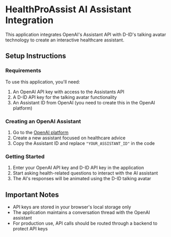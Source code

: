 
# HealthProAssist AI Assistant Integration

This application integrates OpenAI's Assistant API with D-ID's talking avatar technology to create an interactive healthcare assistant.

## Setup Instructions

### Requirements

To use this application, you'll need:
1. An OpenAI API key with access to the Assistants API
2. A D-ID API key for the talking avatar functionality
3. An Assistant ID from OpenAI (you need to create this in the OpenAI platform)

### Creating an OpenAI Assistant

1. Go to the [OpenAI platform](https://platform.openai.com/assistants)
2. Create a new assistant focused on healthcare advice
3. Copy the Assistant ID and replace `"YOUR_ASSISTANT_ID"` in the code

### Getting Started

1. Enter your OpenAI API key and D-ID API key in the application
2. Start asking health-related questions to interact with the AI assistant
3. The AI's responses will be animated using the D-ID talking avatar

## Important Notes

- API keys are stored in your browser's local storage only
- The application maintains a conversation thread with the OpenAI assistant
- For production use, API calls should be routed through a backend to protect API keys
